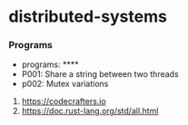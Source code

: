 # distributed-systems

### Programs
* programs: ****
* P001: Share a string between two threads
* p002: Mutex variations

1) https://codecrafters.io
2) https://doc.rust-lang.org/std/all.html

